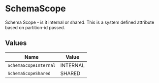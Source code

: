 # SchemaScope

 Schema Scope - is it internal or shared. This is a system defined attribute based on partition-id passed.


## Values

| Name                  | Value                 |
| --------------------- | --------------------- |
| `SchemaScopeInternal` | INTERNAL              |
| `SchemaScopeShared`   | SHARED                |